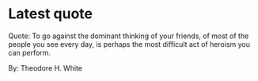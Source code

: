 # Latest quote 

Quote: To go against the dominant thinking of your friends, of most of the people you see every day, is perhaps the most difficult act of heroism you can perform. 

By: Theodore H. White